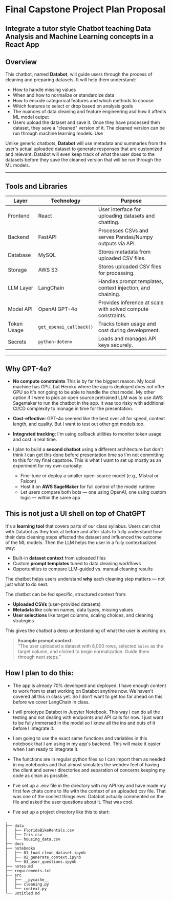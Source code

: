 # Final Capstone Project Plan Proposal
## Integrate a tutor style Chatbot teaching Data Analysis and Machine Learning concepts in a React App

## Overview

This chatbot, named **Databot**, will guide users through the process of cleaning and preparing datasets. It will help them understand:

- How to handle missing values
- When and how to normalize or standardize data
- How to encode categorical features and which methods to choose
- Which features to select or drop based on analysis goals
- The nuances of data cleaning and feature engineering asd how it affects ML model output
- Users upload the dataset and save it.  Once they have processed theh dataset, they save a "cleaned" version of it.  The cleaned version can be run through machine learning models.  Use

Unlike generic chatbots, **Databot** will use metadata and summaries from the user's actual uploaded dataset to generate responses that are customized and relevant.  Databot will even keep track of what the user does to the datasets before they save the cleaned version that will be run through the ML models.

---

## Tools and Libraries

| Layer       | Technology               | Purpose                                                       |
|-------------|--------------------------|---------------------------------------------------------------|
| Frontend    | React                    | User interface for uploading datasets and chatting.           |
| Backend     | FastAPI                  | Processes CSVs and serves Pandas/Numpy outputs via API.       |
| Database    | MySQL                    | Stores metadata from uploaded CSV files.                      |
| Storage     | AWS S3                   | Stores uploaded CSV files for processing.                     |
| LLM Layer   | LangChain                | Handles prompt templates, context injection, and chaining.    |
| Model API   | OpenAI GPT-4o            | Provides inference at scale with solved compute constraints.  |
| Token Usage | `get_openai_callback()`  | Tracks token usage and cost during development.               |
| Secrets     | `python-dotenv`          | Loads and manages API keys securely.                          |

---

## Why GPT-4o?

- **No compute constraints**  This is by far the biggest reason. My local machine has GPU, but Heroku where the app is deployed does not offer GPU so it's not going to be able to handle the chat model.  My other option if I were to pick an open source pretrained LLM was to use AWS Sagemaker to run the chatbot in the app.  It was too risky with additional CI/CD complexity to manage in time for the presentation.  
- **Cost-effective**: GPT-4o seemed like the best over all for speed, context length, and quality.  But I want to test out other gpt models too.
- **Integrated tracking**: I'm using callback utilities to monitor token usage and cost in real time.

- I plan to build a **second chatbot** using a different architecture but don't think I can get this done before presentation time so I'm not committing to this for my final capstone.  This is what I want to set up mostly as an experiment for my own curiosity:

    - Fine-tune or deploy a smaller open-source model (e.g., Mistral or Falcon)
    - Host it on **AWS SageMaker** for full control of the model runtime
    - Let users compare both bots — one using OpenAI, one using custom logic — within the same app


## This is not just a UI shell on top of ChatGPT

It's a **learning tool** that covers parts of our class syllabus.  Users can chat with Databot as they look at before and after stats to fully understand how their data cleaning steps affected the dataset and influenced the outcome of the ML models.  Then the LLM helps the user in a fully contextualized way:

- Built-in **dataset context** from uploaded files
- Custom **prompt templates** tuned to data cleaning workflows
- Opportunities to compare LLM-guided vs. manual cleaning results

The chatbot helps users understand **why** each cleaning step matters — not just what to do next.

The chatbot can be fed specific, structured context from:

-  **Uploaded CSVs** (user-provided datasets)
-  **Metadata** like column names, data types, missing values
-  **User selections** like target columns, scaling choices, and cleaning strategies

This gives the chatbot a deep understanding of what the user is working on.

> **Example prompt context**:  
> “The user uploaded a dataset with 8,000 rows, selected `Sales` as the target column, and clicked to begin normalization. Guide them through next steps.”


## How I plan to do this:

 - The app is already 70% developed and deployed.  I have enough content to work from to start working on Databot anytime now.  We haven't covered all this in class yet.  So I don't want to get too far ahead on this before we cover LangChain in class.
 - I will prototype Databot in Jupyter Notebook. This way I can do all the testing and not dealing with endpoints and API calls for now.  I just want to be fully immersed in the model so I know all the ins and outs of it before I integrate it.
 - I am going to use the exact same functions and variables in this notebook that I am using in my app's backend.  This will make it easier when I am ready to integrate it.
 - The functions are in regular python files so I can import them as needed in my notebooks and that almost simulates the webdev feel of having the client and server directories and separation of concerns keeping my code as clean as possible.
 - I've set up a .env file in the directory with my API key and have made my first few chats come to life with the context of an uploaded csv file.  That was one of the coolest things ever.  Databot actually commented on the file and asked the user questions about it.  That was cool.

 - I've set up a project directory like this to start:
```
.
├── data
│   ├── FloridaBikeRentals.csv
│   ├── Iris.csv
│   └── housing_data.csv
├── docs
├── notebooks
│   ├── 01_load_clean_dataset.ipynb
│   ├── 02_generate_context.ipynb
│   └── 03_user_questions.ipynb
├── notes.md
├── requirements.txt
├── src
│   ├── __pycache__
│   ├── cleaning.py
│   └── context.py
└── untitled.md
```














